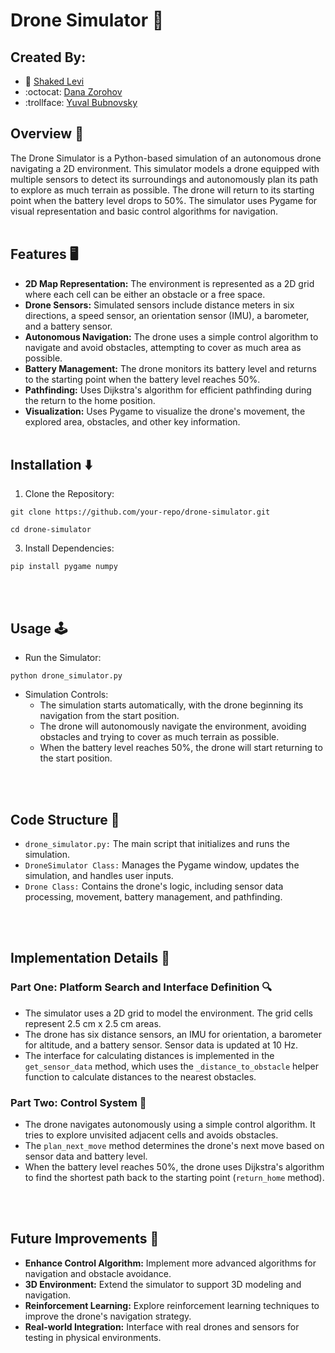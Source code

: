 # Drone Simulator :money_with_wings:
## Created By:
* :space_invader: [Shaked Levi](https://github.com/20shaked20)
* :octocat: [Dana Zorohov](https://github.com/danaZo)
* :trollface: [Yuval Bubnovsky](https://github.com/YuvalBubnovsky)

## Overview :pushpin:
The Drone Simulator is a Python-based simulation of an autonomous drone navigating a 2D environment. This simulator models a drone equipped with multiple sensors to detect its surroundings and autonomously plan its path to explore as much terrain as possible. The drone will return to its starting point when the battery level drops to 50%. The simulator uses Pygame for visual representation and basic control algorithms for navigation.
</br></br>

## Features :desktop_computer:
- **2D Map Representation:** The environment is represented as a 2D grid where each cell can be either an obstacle or a free space.
- **Drone Sensors:** Simulated sensors include distance meters in six directions, a speed sensor, an orientation sensor (IMU), a barometer, and a battery sensor.
- **Autonomous Navigation:** The drone uses a simple control algorithm to navigate and avoid obstacles, attempting to cover as much area as possible.
- **Battery Management:** The drone monitors its battery level and returns to the starting point when the battery level reaches 50%.
- **Pathfinding:** Uses Dijkstra's algorithm for efficient pathfinding during the return to the home position.
- **Visualization:** Uses Pygame to visualize the drone's movement, the explored area, obstacles, and other key information.
</br></br>

## Installation :arrow_down:
1. Clone the Repository: </br>

```
git clone https://github.com/your-repo/drone-simulator.git

```

```
cd drone-simulator
```

3. Install Dependencies: </br>

```
pip install pygame numpy
```
</br></br>

## Usage :joystick:
- Run the Simulator:

```
python drone_simulator.py
```

- Simulation Controls:
  - The simulation starts automatically, with the drone beginning its navigation from the start position.
  - The drone will autonomously navigate the environment, avoiding obstacles and trying to cover as much terrain as possible.
  - When the battery level reaches 50%, the drone will start returning to the start position.

</br></br>

## Code Structure :page_with_curl:
- ```drone_simulator.py:``` The main script that initializes and runs the simulation.
- ```DroneSimulator Class:``` Manages the Pygame window, updates the simulation, and handles user inputs.
- ```Drone Class:``` Contains the drone's logic, including sensor data processing, movement, battery management, and pathfinding.

</br></br>

## Implementation Details :hammer:

### Part One: Platform Search and Interface Definition :mag:
- The simulator uses a 2D grid to model the environment. The grid cells represent 2.5 cm x 2.5 cm areas.
- The drone has six distance sensors, an IMU for orientation, a barometer for altitude, and a battery sensor. Sensor data is updated at 10 Hz.
- The interface for calculating distances is implemented in the ```get_sensor_data``` method, which uses the ```_distance_to_obstacle``` helper function to calculate distances to the nearest obstacles.

### Part Two: Control System :wrench:
- The drone navigates autonomously using a simple control algorithm. It tries to explore unvisited adjacent cells and avoids obstacles.
- The ```plan_next_move``` method determines the drone's next move based on sensor data and battery level.
- When the battery level reaches 50%, the drone uses Dijkstra's algorithm to find the shortest path back to the starting point (```return_home``` method).

</br></br>

## Future Improvements :crystal_ball:
- **Enhance Control Algorithm:** Implement more advanced algorithms for navigation and obstacle avoidance.
- **3D Environment:** Extend the simulator to support 3D modeling and navigation.
- **Reinforcement Learning:** Explore reinforcement learning techniques to improve the drone's navigation strategy.
- **Real-world Integration:** Interface with real drones and sensors for testing in physical environments.
</br></br>
